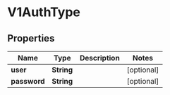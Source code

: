 

# V1AuthType


## Properties

Name | Type | Description | Notes
------------ | ------------- | ------------- | -------------
**user** | **String** |  |  [optional]
**password** | **String** |  |  [optional]



